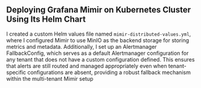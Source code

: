 ## Deploying Grafana Mimir on Kubernetes Cluster Using Its Helm Chart
I created a custom Helm values file named `mimir-distributed-values.yml`, where I configured Mimir to use MinIO as the backend storage for storing metrics and metadata. Additionally, I set up an Alertmanager FallbackConfig, which serves as a default Alertmanager configuration for any tenant that does not have a custom configuration defined. This ensures that alerts are still routed and managed appropriately even when tenant-specific configurations are absent, providing a robust fallback mechanism within the multi-tenant Mimir setup
